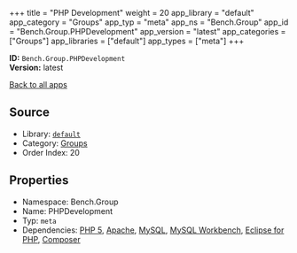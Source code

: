 ﻿+++
title = "PHP Development"
weight = 20
app_library = "default"
app_category = "Groups"
app_typ = "meta"
app_ns = "Bench.Group"
app_id = "Bench.Group.PHPDevelopment"
app_version = "latest"
app_categories = ["Groups"]
app_libraries = ["default"]
app_types = ["meta"]
+++

**ID:** `Bench.Group.PHPDevelopment`  
**Version:** latest  
<!--more-->

[Back to all apps](/apps/)

## Source

* Library: [`default`](/app_libraries/default)
* Category: [Groups](/app_categories/groups)
* Order Index: 20

## Properties

* Namespace: Bench.Group
* Name: PHPDevelopment
* Typ: `meta`
* Dependencies: [PHP 5](/apps/Bench.PHP5), [Apache](/apps/Bench.Apache), [MySQL](/apps/Bench.MySQL), [MySQL Workbench](/apps/Bench.MySQLWB), [Eclipse for PHP](/apps/Bench.EclipsePHP), [Composer](/apps/Bench.Composer)

